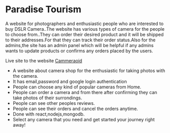 # Paradise Tourism

A website for photographers and enthusiastic people who are interested to buy DSLR Camera..The website has various types of camera for the people to choose from..They can order their desired product and it will be shipped to their addresses.For that they can track their order status.Also for the admins,the site has an admin panel which will be helpful if any admins wants to update products or confirms any orders placed by the users.

Live site to the website [Cammeraoid](https://determined-cray-0ad33d.netlify.app)

- A website about camera shop for the enthusiastic for taking photos with the camera.
- It has email,password and google login authentication
- People can choose any kind of popular cameras from Home.
- People can order a camera and from there after confirming they can take photos of their surrondings.
- People can see other peoples reviews.
- People can see their orders and cancel the orders anytime.
- Done with react,nodejs,mongodb.
- Select any camera that you need and get started your journey right away!

